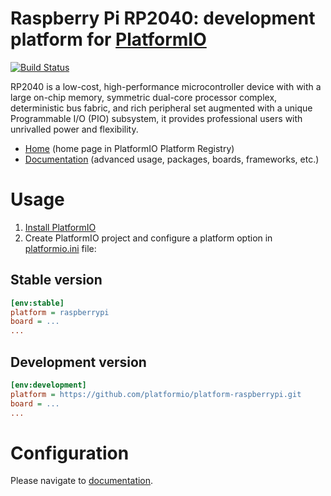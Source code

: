 # Raspberry Pi RP2040: development platform for [PlatformIO](https://platformio.org)

[![Build Status](https://github.com/platformio/platform-raspberrypi/workflows/Examples/badge.svg)](https://github.com/platformio/platform-raspberrypi/actions)

RP2040 is a low-cost, high-performance microcontroller device with with a large on-chip memory, symmetric dual-core processor complex, deterministic bus fabric, and rich peripheral set augmented with a unique Programmable I/O (PIO) subsystem, it provides professional users with unrivalled power and flexibility.

* [Home](http://platformio.org/platforms/raspberrypi) (home page in PlatformIO Platform Registry)
* [Documentation](http://docs.platformio.org/page/platforms/raspberrypi.html) (advanced usage, packages, boards, frameworks, etc.)

# Usage

1. [Install PlatformIO](http://platformio.org)
2. Create PlatformIO project and configure a platform option in [platformio.ini](http://docs.platformio.org/page/projectconf.html) file:

## Stable version

```ini
[env:stable]
platform = raspberrypi
board = ...
...
```

## Development version

```ini
[env:development]
platform = https://github.com/platformio/platform-raspberrypi.git
board = ...
...
```

# Configuration

Please navigate to [documentation](http://docs.platformio.org/page/platforms/raspberrypi.html).
